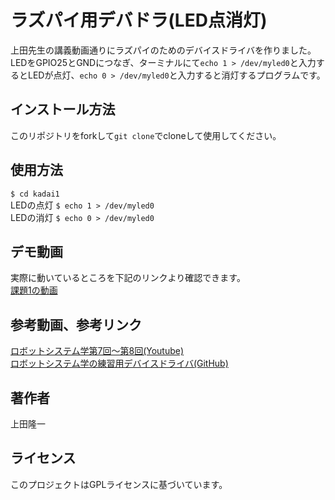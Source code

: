 # ラズパイ用デバドラ(LED点消灯)
上田先生の講義動画通りにラズパイのためのデバイスドライバを作りました。LEDをGPIO25とGNDにつなぎ、ターミナルにて`echo 1 > /dev/myled0`と入力するとLEDが点灯、`echo 0 > /dev/myled0`と入力すると消灯するプログラムです。

## インストール方法
このリポジトリをforkして`git clone`でcloneして使用してください。

## 使用方法
`$ cd kadai1`  
LEDの点灯
`$ echo 1 > /dev/myled0`  
LEDの消灯
`$ echo 0 > /dev/myled0`  

## デモ動画
実際に動いているところを下記のリンクより確認できます。  
[課題1の動画](https://youtu.be/sSezWMWWlZM)

## 参考動画、参考リンク
[ロボットシステム学第7回～第8回(Youtube)](https://www.youtube.com/watch?v=xQW8-FNuboo)  
[ロボットシステム学の練習用デバイスドライバ(GitHub)](https://github.com/ryuichiueda/robosys_device_drivers)

## 著作者
上田隆一

## ライセンス
このプロジェクトはGPLライセンスに基づいています。
